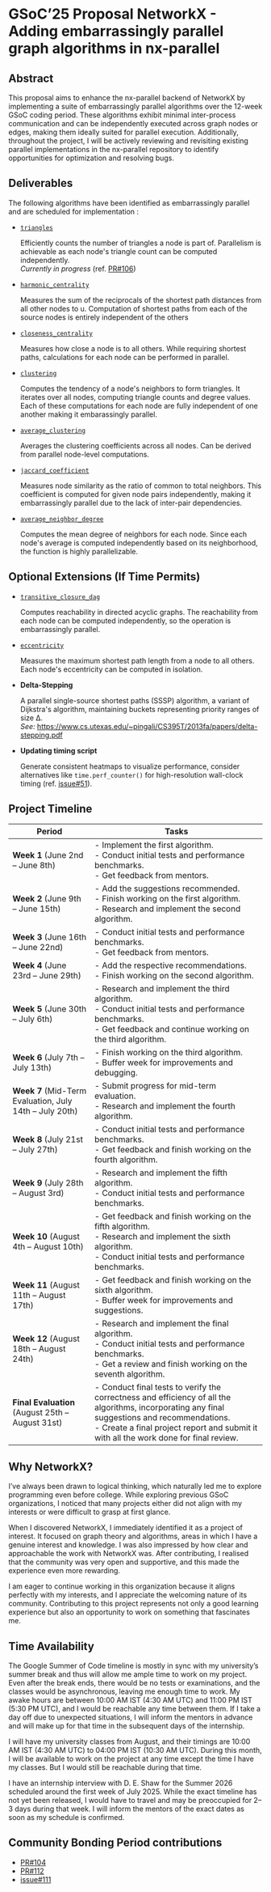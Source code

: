# GSoC’25 Proposal NetworkX - Adding embarrassingly parallel graph algorithms in nx-parallel

## Abstract

This proposal aims to enhance the nx-parallel backend of NetworkX by implementing a suite of embarrassingly parallel algorithms over the 12-week GSoC coding period. These algorithms exhibit minimal inter-process communication and can be independently executed across graph nodes or edges, making them ideally suited for parallel execution. Additionally, throughout the project, I will be actively reviewing and revisiting existing parallel implementations in the nx-parallel repository to identify opportunities for optimization and resolving bugs.

## Deliverables

The following algorithms have been identified as embarrassingly parallel and are scheduled for implementation :

- [`triangles`](https://networkx.org/documentation/stable/reference/algorithms/generated/networkx.algorithms.cluster.triangles.html)
  
  Efficiently counts the number of triangles a node is part of. Parallelism is achievable as each node's triangle count can be computed independently. </br>
  *Currently in progress* (ref. [PR#106](https://github.com/networkx/nx-parallel/pull/106))

- [`harmonic_centrality`](https://networkx.org/documentation/stable/reference/algorithms/generated/networkx.algorithms.centrality.harmonic_centrality.html)

  Measures the sum of the reciprocals of the shortest path distances from all other nodes to u. Computation of shortest paths from each of the source nodes is entirely independent of the others

- [`closeness_centrality`](https://networkx.org/documentation/stable/reference/algorithms/generated/networkx.algorithms.centrality.closeness_centrality.html)

  Measures how close a node is to all others. While requiring shortest paths, calculations for each node can be performed in parallel.

- [`clustering`](https://networkx.org/documentation/stable/reference/algorithms/generated/networkx.algorithms.cluster.clustering.html#networkx.algorithms.cluster.clustering)

  Computes the tendency of a node's neighbors to form triangles. It iterates over all nodes, computing triangle counts and degree values. Each of these computations for each node are fully independent of one another making it embarassingly parallel.

- [`average_clustering`](https://networkx.org/documentation/stable/reference/algorithms/generated/networkx.algorithms.cluster.average_clustering.html)

  Averages the clustering coefficients across all nodes. Can be derived from parallel node-level computations.

- [`jaccard_coefficient`](https://networkx.org/documentation/stable/reference/algorithms/generated/networkx.algorithms.link_prediction.jaccard_coefficient.html)

  Measures node similarity as the ratio of common to total neighbors. This coefficient is computed for given node pairs independently, making it embarrassingly parallel due to the lack of inter-pair dependencies.

- [`average_neighbor_degree`](https://networkx.org/documentation/stable/reference/algorithms/generated/networkx.algorithms.link_prediction.jaccard_coefficient.html) 

  Computes the mean degree of neighbors for each node. Since each node's average is computed independently based on its neighborhood,
  the function is highly parallelizable. 

## Optional Extensions (If Time Permits)

- [`transitive_closure_dag`](https://networkx.org/documentation/stable/reference/algorithms/generated/networkx.algorithms.dag.transitive_closure_dag.html)

  Computes reachability in directed acyclic graphs. The reachability from each node can be computed independently, so the operation is embarrassingly parallel.

- [`eccentricity`](https://networkx.org/documentation/stable/reference/algorithms/generated/networkx.algorithms.distance_measures.eccentricity.html)

  Measures the maximum shortest path length from a node to all others. Each node's eccentricity can be computed in isolation.

- **Delta-Stepping**

  A parallel single-source shortest paths (SSSP) algorithm, a variant of Dijkstra's algorithm, maintaining buckets representing priority ranges of size Δ. </br>
  *See:* https://www.cs.utexas.edu/~pingali/CS395T/2013fa/papers/delta-stepping.pdf

- **Updating timing script**

  Generate consistent heatmaps to visualize performance, consider alternatives like `time.perf_counter()` for high-resolution wall-clock timing (ref. [issue#51](https://github.com/networkx/nx-parallel/issues/51)).

## Project Timeline

| **Period**                              | **Tasks** |
|-----------------------------------------|-----------|
| **Week 1** (June 2nd – June 8th)        | - Implement the first algorithm. <br> - Conduct initial tests and performance benchmarks. <br> - Get feedback from mentors. |
| **Week 2** (June 9th – June 15th)       | - Add the suggestions recommended. <br> - Finish working on the first algorithm. <br> - Research and implement the second algorithm. |
| **Week 3** (June 16th – June 22nd)      | - Conduct initial tests and performance benchmarks. <br> - Get feedback from mentors. |
| **Week 4** (June 23rd – June 29th)      | - Add the respective recommendations. <br> - Finish working on the second algorithm. |
| **Week 5** (June 30th – July 6th)       | - Research and implement the third algorithm. <br> - Conduct initial tests and performance benchmarks. <br> - Get feedback and continue working on the third algorithm. |
| **Week 6** (July 7th – July 13th)       | - Finish working on the third algorithm. <br> - Buffer week for improvements and debugging. |
| **Week 7** (Mid-Term Evaluation, July 14th – July 20th) | - Submit progress for mid-term evaluation. <br> - Research and implement the fourth algorithm. |
| **Week 8** (July 21st – July 27th)      | - Conduct initial tests and performance benchmarks. <br> - Get feedback and finish working on the fourth algorithm. |
| **Week 9** (July 28th – August 3rd)     | - Research and implement the fifth algorithm. <br> - Conduct initial tests and performance benchmarks. |
| **Week 10** (August 4th – August 10th)  | - Get feedback and finish working on the fifth algorithm. <br> - Research and implement the sixth algorithm. <br> - Conduct initial tests and performance benchmarks. |
| **Week 11** (August 11th – August 17th) | - Get feedback and finish working on the sixth algorithm. <br> - Buffer week for improvements and suggestions. |
| **Week 12** (August 18th – August 24th) | - Research and implement the final algorithm. <br> - Conduct initial tests and performance benchmarks. <br> - Get a review and finish working on the seventh algorithm. |
| **Final Evaluation** (August 25th – August 31st) | - Conduct final tests to verify the correctness and efficiency of all the algorithms, incorporating any final suggestions and recommendations. <br> - Create a final project report and submit it with all the work done for final review. |

## Why NetworkX?

I’ve always been drawn to logical thinking, which naturally led me to explore programming even before college. While exploring previous GSoC organizations, I noticed that many projects either did not align with my interests or were difficult to
grasp at first glance.

When I discovered NetworkX, I immediately identified it as a project of interest. It focused on graph theory and algorithms, areas in which I have a genuine interest and knowledge. I was also impressed by how clear and approachable the work with NetworkX was. After contributing, I realised that the community was very open and supportive, and this made the experience even more rewarding.

I am eager to continue working in this organization because it aligns perfectly with my interests, and I appreciate the welcoming nature of its community. Contributing to this project represents not only a good learning experience but also an opportunity to work on something that fascinates me.

## Time Availability

The Google Summer of Code timeline is mostly in sync with my university’s summer break and thus will allow me ample time to work on my project. Even after the break ends, there would be no tests or examinations, and the classes would be asynchronous, leaving me enough time to work. My awake hours are between 10:00 AM IST (4:30 AM UTC) and 11:00 PM IST (5:30 PM UTC), and I would be reachable any time between them. If I take a day off due to unexpected situations, I will inform the mentors in advance and will make up for that time in the subsequent days of the internship.

I will have my university classes from August, and their timings are 10:00 AM IST (4:30 AM UTC) to 04:00 PM IST (10:30 AM UTC). During this month, I will be available to work on the project at any time except the time I have my classes. But I would
still be reachable during that time.

I have an internship interview with D. E. Shaw for the Summer 2026 scheduled around the first week of July 2025. While the exact timeline has not yet been released, I would have to travel and may be preoccupied for 2–3 days during that week. I will inform the mentors of the exact dates as soon as my schedule is confirmed.

## Community Bonding Period contributions

- [PR#104](https://github.com/networkx/nx-parallel/pull/104)
- [PR#112](https://github.com/networkx/nx-parallel/pull/112)
- [issue#111](https://github.com/networkx/nx-parallel/issues/111)
